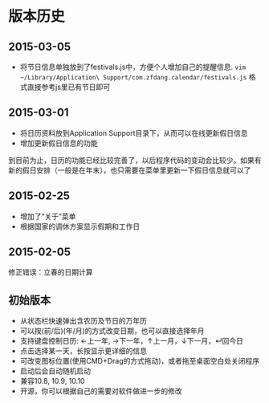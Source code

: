 # 版本历史

## 2015-03-05
* 将节日信息单独放到了festivals.js中，方便个人增加自己的提醒信息. 
`vim ~/Library/Application\ Support/com.zfdang.calendar/festivals.js`
格式直接参考js里已有节日即可

## 2015-03-01
* 将日历资料放到Application Support目录下，从而可以在线更新假日信息
* 增加更新假日信息的功能

到目前为止，日历的功能已经比较完善了，以后程序代码的变动会比较少。如果有新的假日安排（一般是在年末），也只需要在菜单里更新一下假日信息就可以了

## 2015-02-25
* 增加了“关于”菜单
* 根据国家的调休方案显示假期和工作日

## 2015-02-05
修正错误：立春的日期计算

## 初始版本
* 从状态栏快速弹出含农历及节日的万年历
* 可以按(前/后)(年/月)的方式改变日期，也可以直接选择年月
* 支持键盘控制日历: ←上一年, →下一年，↑上一月，↓下一月，↵回今日
* 点击选择某一天，长按显示更详细的信息
* 可改变图标位置(使用CMD+Drag的方式拖动)，或者拖至桌面空白处关闭程序
* 启动后会自动随机启动
* 兼容10.8, 10.9, 10.10
* 开源，你可以根据自己的需要对软件做进一步的修改